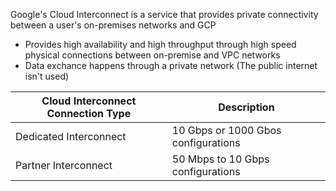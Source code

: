 Google's Cloud Interconnect is a service that provides private connectivity between a user's on-premises networks and GCP

* Provides high availability and high throughput through high speed physical connections between on-premise and VPC networks
* Data exchance happens through a private network (The public internet isn't used)

| Cloud Interconnect Connection Type | Description |
| --- | --- |
| Dedicated Interconnect | 10 Gbps or 1000 Gbos configurations |
| Partner Interconnect | 50 Mbps to 10 Gbps configurations |
